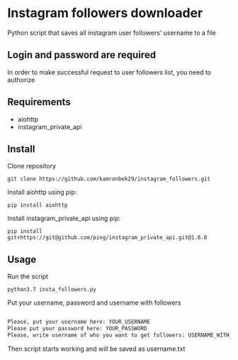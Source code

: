 # Instagram followers downloader
  Python script that saves all instagram user followers' username to a file

## Login and password are required
   In order to make successful request to user followers list, you need to authorize

## Requirements

   * aiohttp
   * instagram_private_api

## Install

   Clone repository

   ``git clone https://github.com/kamronbek29/instagram_followers.git``

   Install aiohttp using pip:

   ``pip install aiohttp``

   Install instagram_private_api using pip:

   ``pip install git+https://git@github.com/ping/instagram_private_api.git@1.6.0``

## Usage

   Run the script

   ``python3.7 insta_followers.py``

   Put your username, password and username with followers

   ```python

   Please, put your username here: YOUR_USERNAME
   Please put your password here: YOUR_PASSWORD
   Please, write username of who you want to get followers: USERNAME_WITH_FOLLOWERS

   ```

   Then script starts working and will be saved as username.txt